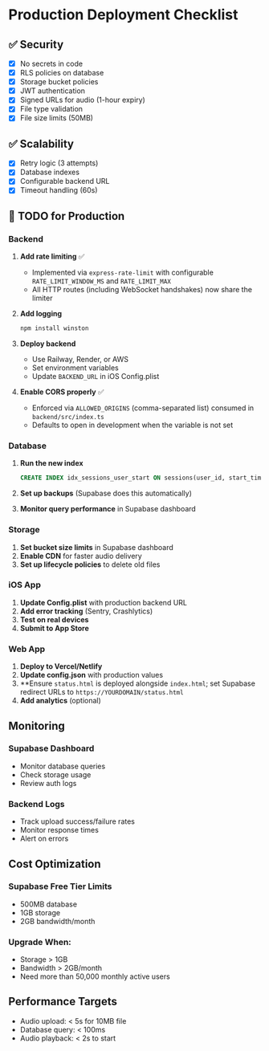 # Production Deployment Checklist

## ✅ Security
- [x] No secrets in code
- [x] RLS policies on database
- [x] Storage bucket policies
- [x] JWT authentication
- [x] Signed URLs for audio (1-hour expiry)
- [x] File type validation
- [x] File size limits (50MB)

## ✅ Scalability
- [x] Retry logic (3 attempts)
- [x] Database indexes
- [x] Configurable backend URL
- [x] Timeout handling (60s)

## 🔧 TODO for Production

### Backend
1. **Add rate limiting** ✅
   - Implemented via `express-rate-limit` with configurable `RATE_LIMIT_WINDOW_MS` and `RATE_LIMIT_MAX`
   - All HTTP routes (including WebSocket handshakes) now share the limiter

2. **Add logging**
   ```bash
   npm install winston
   ```

3. **Deploy backend**
   - Use Railway, Render, or AWS
   - Set environment variables
   - Update `BACKEND_URL` in iOS Config.plist

4. **Enable CORS properly** ✅
   - Enforced via `ALLOWED_ORIGINS` (comma-separated list) consumed in `backend/src/index.ts`
   - Defaults to open in development when the variable is not set

### Database
1. **Run the new index**
   ```sql
   CREATE INDEX idx_sessions_user_start ON sessions(user_id, start_time DESC);
   ```

2. **Set up backups** (Supabase does this automatically)

3. **Monitor query performance** in Supabase dashboard

### Storage
1. **Set bucket size limits** in Supabase dashboard
2. **Enable CDN** for faster audio delivery
3. **Set up lifecycle policies** to delete old files

### iOS App
1. **Update Config.plist** with production backend URL
2. **Add error tracking** (Sentry, Crashlytics)
3. **Test on real devices**
4. **Submit to App Store**

### Web App
1. **Deploy to Vercel/Netlify**
2. **Update config.json** with production values
3. **Ensure `status.html` is deployed alongside `index.html`; set Supabase redirect URLs to `https://YOURDOMAIN/status.html`
4. **Add analytics** (optional)

## Monitoring

### Supabase Dashboard
- Monitor database queries
- Check storage usage
- Review auth logs

### Backend Logs
- Track upload success/failure rates
- Monitor response times
- Alert on errors

## Cost Optimization

### Supabase Free Tier Limits
- 500MB database
- 1GB storage
- 2GB bandwidth/month

### Upgrade When:
- Storage > 1GB
- Bandwidth > 2GB/month
- Need more than 50,000 monthly active users

## Performance Targets
- Audio upload: < 5s for 10MB file
- Database query: < 100ms
- Audio playback: < 2s to start
